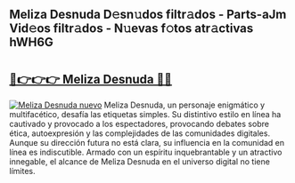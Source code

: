 ## Meliza Desnuda D𝚎sn𝚞dos filtr𝚊dos - Parts-aJm Vid𝚎os filtr𝚊dos - N𝚞evas f𝚘tos atr𝚊ctivas hWH6G

# <h2><a href="http://mbduw2a.tromn.icu/?c=Meliza+Desnuda">🔗👉👉👉 Meliza Desnuda 🔗🔗</a></h2>

[![Meliza Desnuda nuevo](https://i.imgur.com/pEAQMta.gif)](http://mbduw2a.tromn.icu/?c=Meliza+Desnuda)
Meliza Desnuda, un personaje enigmático y multifacético, desafía las etiquetas simples. Su distintivo estilo en línea ha cautivado y provocado a los espectadores, provocando debates sobre ética, autoexpresión y las complejidades de las comunidades digitales. Aunque su dirección futura no está clara, su influencia en la comunidad en línea es indiscutible. Armado con un espíritu inquebrantable y un atractivo innegable, el alcance de Meliza Desnuda en el universo digital no tiene límites.
